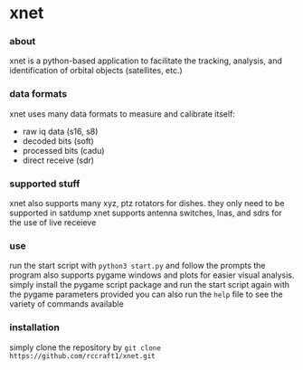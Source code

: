 # xnet

### about

xnet is a python-based application to facilitate the tracking, analysis, and identification of orbital objects (satellites, etc.)

### data formats

xnet uses many data formats to measure and calibrate itself:

- raw iq data (s16, s8)
- decoded bits (soft)
- processed bits (cadu)
- direct receive (sdr)

### supported stuff

xnet also supports many xyz, ptz rotators for dishes. they only need to be supported in satdump
xnet supports antenna switches, lnas, and sdrs for the use of live receieve

### use

run the start script with `python3 start.py` and follow the prompts
the program also supports pygame windows and plots for easier visual analysis. simply install the pygame script package and run the start script again with the pygame parameters provided
you can also run the `help` file to see the variety of commands available

### installation

simply clone the repository by `git clone https://github.com/rccraft1/xnet.git`
